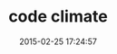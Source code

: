 ---
layout: inspirer-parcours-apps-default
title: code climate
logo: code-climate_app-icon.png
intro: Two different experiences one during the night and the other during the day explaining the advantages of electric vehicles and charging station.
parcours-apps-os: Apple Watch
scenario: onboarding
url-app-android: http://localhost:9000/parcours-apps-android-1/
url-app-android-wear: http://localhost:9000/parcours-apps-andrdoi-wear-1/
url-app-ios: http://localhost:9000/parcours-apps-ios-1/
image-1: twitter-ios-parcours-onboarding-step1.png
image-1-tache: splash screen
image-2: twitter-ios-parcours-onboarding-step1.png
image-2-tache: splash screen
image-3: twitter-ios-parcours-onboarding-step1.png
image-3-tache: splash screen
image-4: twitter-ios-parcours-onboarding-step1.png
image-4-tache: splash screen
image-5: twitter-ios-parcours-onboarding-step1.png
image-5-tache: splash screen
image-6: twitter-ios-parcours-onboarding-step1.png
image-6-tache: splash screen
image-7: twitter-ios-parcours-onboarding-step1.png
image-7-tache: splash screen
image-8: twitter-ios-parcours-onboarding-step1.png
image-8-tache: splash screen
keyword_title: jekyll

date: 2015-02-25 17:24:57
description: blablabla
path1: inspiration
path2: parcours-apps
path3: apple-watch
category: parcours-apps-apple-watch
tags:
- parcours-apps-apple-watch-onboarding
---